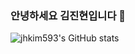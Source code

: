 ### 안녕하세요 김진현입니다 👋

![jhkim593's GitHub stats](https://github-readme-stats.vercel.app/api?username=jhkim593&hide=contribs,prs)
